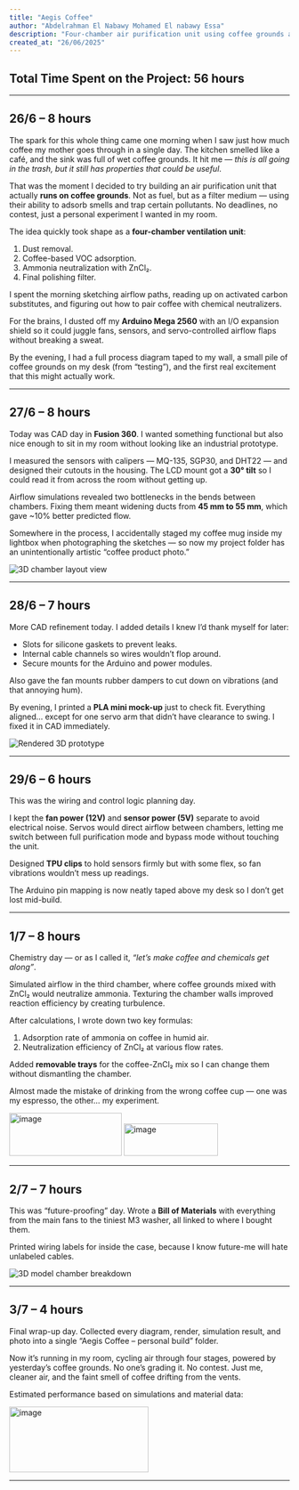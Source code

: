 ```yaml
---
title: "Aegis Coffee"
author: "Abdelrahman El Nabawy Mohamed El nabawy Essa"
description: "Four-chamber air purification unit using coffee grounds and real-time sensors to combat urban air pollution."
created_at: "26/06/2025"
---
```


## Total Time Spent on the Project: **56 hours**

---

##  26/6 – 8 hours  
The spark for this whole thing came one morning when I saw just how much coffee my mother goes through in a single day. The kitchen smelled like a café, and the sink was full of wet coffee grounds. It hit me — *this is all going in the trash, but it still has properties that could be useful*.  

That was the moment I decided to try building an air purification unit that actually **runs on coffee grounds**. Not as fuel, but as a filter medium — using their ability to adsorb smells and trap certain pollutants. No deadlines, no contest, just a personal experiment I wanted in my room.  

The idea quickly took shape as a **four-chamber ventilation unit**:  
1. Dust removal.  
2. Coffee-based VOC adsorption.  
3. Ammonia neutralization with ZnCl₂.  
4. Final polishing filter.  

I spent the morning sketching airflow paths, reading up on activated carbon substitutes, and figuring out how to pair coffee with chemical neutralizers.  

For the brains, I dusted off my **Arduino Mega 2560** with an I/O expansion shield so it could juggle fans, sensors, and servo-controlled airflow flaps without breaking a sweat.  

By the evening, I had a full process diagram taped to my wall, a small pile of coffee grounds on my desk (from “testing”), and the first real excitement that this might actually work.  

---

##  27/6 – 8 hours  
Today was CAD day in **Fusion 360**. I wanted something functional but also nice enough to sit in my room without looking like an industrial prototype.  

I measured the sensors with calipers — MQ-135, SGP30, and DHT22 — and designed their cutouts in the housing. The LCD mount got a **30° tilt** so I could read it from across the room without getting up.  

Airflow simulations revealed two bottlenecks in the bends between chambers. Fixing them meant widening ducts from **45 mm to 55 mm**, which gave ~10% better predicted flow.  

Somewhere in the process, I accidentally staged my coffee mug inside my lightbox when photographing the sketches — so now my project folder has an unintentionally artistic “coffee product photo.”  

![3D chamber layout view](https://github.com/user-attachments/assets/ef9eadab-762e-4900-b1c3-6e378450600c)

---

##  28/6 – 7 hours  
More CAD refinement today. I added details I knew I’d thank myself for later:  
- Slots for silicone gaskets to prevent leaks.  
- Internal cable channels so wires wouldn’t flop around.  
- Secure mounts for the Arduino and power modules.  

Also gave the fan mounts rubber dampers to cut down on vibrations (and that annoying hum).  

By evening, I printed a **PLA mini mock-up** just to check fit. Everything aligned… except for one servo arm that didn’t have clearance to swing. I fixed it in CAD immediately.  

![Rendered 3D prototype](https://github.com/user-attachments/assets/eaa4ae09-3925-4c99-942b-1ccf35015177)

---

##  29/6 – 6 hours  
This was the wiring and control logic planning day.  

I kept the **fan power (12V)** and **sensor power (5V)** separate to avoid electrical noise. Servos would direct airflow between chambers, letting me switch between full purification mode and bypass mode without touching the unit.  

Designed **TPU clips** to hold sensors firmly but with some flex, so fan vibrations wouldn’t mess up readings.  

The Arduino pin mapping is now neatly taped above my desk so I don’t get lost mid-build.  

---

##  1/7 – 8 hours  
Chemistry day — or as I called it, *“let’s make coffee and chemicals get along”*.  

Simulated airflow in the third chamber, where coffee grounds mixed with ZnCl₂ would neutralize ammonia. Texturing the chamber walls improved reaction efficiency by creating turbulence.  

After calculations, I wrote down two key formulas:  
1. Adsorption rate of ammonia on coffee in humid air.  
2. Neutralization efficiency of ZnCl₂ at various flow rates.  

Added **removable trays** for the coffee-ZnCl₂ mix so I can change them without dismantling the chamber.  

Almost made the mistake of drinking from the wrong coffee cup — one was my espresso, the other… my experiment.  

<img width="202" height="77" alt="image" src="https://github.com/user-attachments/assets/fb5d9718-93ff-45f6-b741-8829c7d9e3af" />  
<img width="169" height="58" alt="image" src="https://github.com/user-attachments/assets/1ca88970-fa49-4b7b-8591-298b06b47eb0" />  

---

##  2/7 – 7 hours  
This was “future-proofing” day. Wrote a **Bill of Materials** with everything from the main fans to the tiniest M3 washer, all linked to where I bought them.  

Printed wiring labels for inside the case, because I know future-me will hate unlabeled cables.  

![3D model chamber breakdown](https://github.com/user-attachments/assets/0908067a-cf6b-4a80-9dc8-595c39d0903e)

---

##  3/7 – 4 hours  
Final wrap-up day. Collected every diagram, render, simulation result, and photo into a single “Aegis Coffee – personal build” folder.  

Now it’s running in my room, cycling air through four stages, powered by yesterday’s coffee grounds. No one’s grading it. No contest. Just me, cleaner air, and the faint smell of coffee drifting from the vents.  

Estimated performance based on simulations and material data:  

<img width="250" height="118" alt="image" src="https://github.com/user-attachments/assets/fca738cf-9325-492b-beca-efd66e5ac718" />  

---
